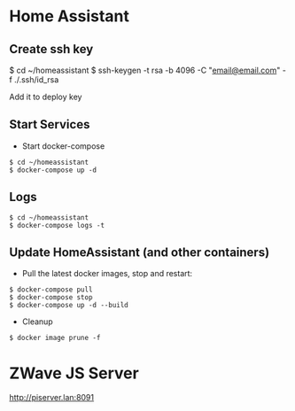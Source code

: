 # Home Assistant

## Create ssh key
$ cd ~/homeassistant
$ ssh-keygen -t rsa -b 4096 -C "email@email.com" -f ./.ssh/id_rsa

Add it to deploy key

## Start Services

- Start docker-compose
```
$ cd ~/homeassistant
$ docker-compose up -d
```

## Logs
```
$ cd ~/homeassistant
$ docker-compose logs -t
```

## Update HomeAssistant (and other containers)

- Pull the latest docker images, stop and restart:
```
$ docker-compose pull
$ docker-compose stop
$ docker-compose up -d --build
```

- Cleanup
```
$ docker image prune -f
```

# ZWave JS Server
 http://piserver.lan:8091
